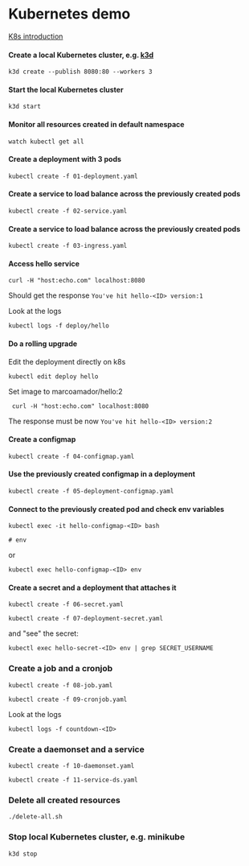 # Kubernetes demo

[K8s introduction](https://docs.google.com/presentation/d/1WORoKAQ8fVSDGDADAE04f15uazCo9fgzFISuNhV3ay4/edit?usp=sharing)

#### Create a local Kubernetes cluster, e.g. [k3d](https://k3d.io/#installation)

    k3d create --publish 8080:80 --workers 3
     

#### Start the local Kubernetes cluster
     
    k3d start

#### Monitor all resources created in default namespace

    watch kubectl get all

#### Create a deployment with 3 pods

    kubectl create -f 01-deployment.yaml

#### Create a service to load balance across the previously created pods

    kubectl create -f 02-service.yaml
    

#### Create a service to load balance across the previously created pods

    kubectl create -f 03-ingress.yaml
    
 
#### Access hello service
   
    curl -H "host:echo.com" localhost:8080
Should get the response `You've hit hello-<ID> version:1`

Look at the logs
    
    kubectl logs -f deploy/hello
    
#### Do a rolling upgrade

Edit the deployment directly on k8s
    
    kubectl edit deploy hello
    
Set image to marcoamador/hello:2
    
     curl -H "host:echo.com" localhost:8080
    
The response must be now `You've hit hello-<ID> version:2`

#### Create a configmap

    kubectl create -f 04-configmap.yaml
    
#### Use the previously created configmap in a deployment

    kubectl create -f 05-deployment-configmap.yaml
    
#### Connect to the previously created pod and check env variables

    kubectl exec -it hello-configmap-<ID> bash
    
    # env
    
or
    
    kubectl exec hello-configmap-<ID> env
    
#### Create a secret and a deployment that attaches it

    kubectl create -f 06-secret.yaml

    kubectl create -f 07-deployment-secret.yaml

and "see" the secret:
    
    kubectl exec hello-secret-<ID> env | grep SECRET_USERNAME
   
       
### Create a job and a cronjob

    kubectl create -f 08-job.yaml

    kubectl create -f 09-cronjob.yaml
 
Look at the logs
    
    kubectl logs -f countdown-<ID>
    
### Create a daemonset and a service

    kubectl create -f 10-daemonset.yaml

    kubectl create -f 11-service-ds.yaml


### Delete all created resources

    ./delete-all.sh

### Stop local Kubernetes cluster, e.g. minikube

    k3d stop


